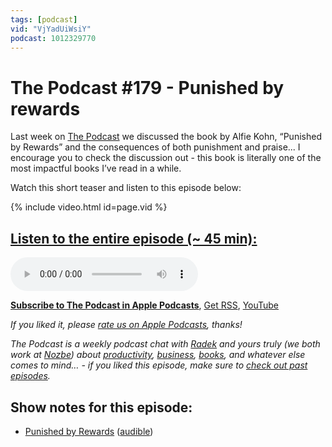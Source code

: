 ```yaml
---
tags: [podcast]
vid: "VjYadUiWsiY"
podcast: 1012329770
---
```


# The Podcast #179 - Punished by rewards

Last week on [The Podcast][p] we discussed the book by Alfie Kohn, “Punished by Rewards” and the consequences of both punishment and praise... I encourage you to check the discussion out - this book is literally one of the most impactful books I’ve read in a while.

Watch this short teaser and listen to this episode below:

{% include video.html id=page.vid %}

<!--More-->

## [Listen to the entire episode (~ 45 min):][e]

<audio controls>
<source src="https://files.nozbe.com/podcast/179.mp3" type="audio/mpeg">
</audio>

**[Subscribe to The Podcast in Apple Podcasts][i]**, [Get RSS][rss], [YouTube][y]

*If you liked it, please [rate us on Apple Podcasts][i], thanks!*

*The Podcast is a weekly podcast chat with [Radek][r] and yours truly (we both work at [Nozbe][n]) about [productivity](/tag/productivity), [business](/tag/business), [books](/tag/books), and whatever else comes to mind… - if you liked this episode, make sure to [check out past episodes](/tag/podcast).*

## Show notes for this episode:

  * [Punished by Rewards](https://www.amazon.com/Punished-Rewards-Trouble-Incentive-Praise/dp/0618001816) ([audible](https://www.audible.com.au/pd/Punished-by-Rewards-Audiobook/B073KJDCTX))

[y]: https://michael.gratis/thepodcastyt
[rss]: http://thepodcast.fm/episodes?format=RSS
[e]: http://thepodcast.fm/episodes/179

[p]: https://michael.gratis/thepodcastfm
[n]: https://michael.gratis/nozbe
[r]: https://michael.gratis/radex
[i]: https://michael.gratis/thepodcast
[o]: https://michael.gratis/ipadonly

